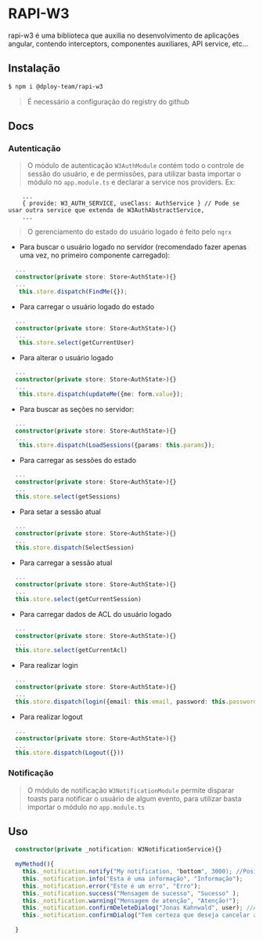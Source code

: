 # RAPI-W3
rapi-w3 é uma biblioteca que auxilia no desenvolvimento de aplicações angular, contendo interceptors, componentes auxiliares, API service, etc...

## Instalação

```sh
$ npm i @dploy-team/rapi-w3 
```
> É necessário a configuração do registry do github
## Docs

### Autenticação
> O módulo de autenticação `W3AuthModule` contém todo o controle de sessão do usuário, e de permissões, para utilizar basta importar o módulo no `app.module.ts` e declarar a service nos providers. Ex:

```
    ...
    { provide: W3_AUTH_SERVICE, useClass: AuthService } // Pode se usar outra service que extenda de W3AuthAbstractService,
    ...
```

> O gerenciamento do estado do usuário logado é feito pelo `ngrx`

- Para buscar o usuário logado no servidor (recomendado fazer apenas uma vez, no primeiro componente carregado):
```typescript
  ...
  constructor(private store: Store<AuthState>){}
  ...
   this.store.dispatch(FindMe({});
```

- Para carregar o usuário logado do estado
```typescript
  ...
  constructor(private store: Store<AuthState>){}
  ...
   this.store.select(getCurrentUser)
```

- Para alterar o usuário logado 
```typescript
  ...
  constructor(private store: Store<AuthState>){}
  ...
   this.store.dispatch(updateMe({me: form.value});
```

- Para buscar as seções no servidor:
```typescript
  ...
  constructor(private store: Store<AuthState>){}
  ...
   this.store.dispatch(LoadSessions({params: this.params});
```

- Para carregar as sessões do estado
```typescript
  ...
  constructor(private store: Store<AuthState>){}
  ...
  this.store.select(getSessions)
```

- Para setar a sessão atual
```typescript
  ...
  constructor(private store: Store<AuthState>){}
  ...
  this.store.dispatch(SelectSession)
```

- Para carregar a sessão atual
```typescript
  ...
  constructor(private store: Store<AuthState>){}
  ...
  this.store.select(getCurrentSession)
```

- Para carregar dados de ACL do usuário logado
```typescript
  ...
  constructor(private store: Store<AuthState>){}
  ...
  this.store.select(getCurrentAcl)
```

- Para realizar login
```typescript
  ...
  constructor(private store: Store<AuthState>){}
  ...
  this.store.dispatch(login({email: this.email, password: this.password}))
```

- Para realizar logout
```typescript
  ...
  constructor(private store: Store<AuthState>){}
  ...
  this.store.dispatch(Logout({}))
```

### Notificação
> O módulo de notificação `W3NotificationModule` permite disparar toasts para notificar o usuário de algum evento, para utilizar basta importar o módulo no `app.module.ts`

## Uso
```typescript
  constructor(private _notification: W3NotificationService){}
  
  myMethod(){
    this._notification.notify("My notification, "bottom", 3000); //Posição default é bottom e duração padrão é 4000
    this._notification.info("Esta é uma informação", "Informação");
    this._notification.error("Este é um erro", "Erro");
    this._notification.success("Mensagem de sucesso", "Sucesso" );
    this._notification.warning("Mensagem de atenção", "Atenção!");
    this._notification.confirmDeleteDialog("Jonas Kahnwald", user); //Abre um dialog de confirmação de deleção e retorna um Observable com o resultado
    this._notification.confirmDialog("Tem certeza que deseja cancelar a edição?", "Cancelar edição", "warn", user)//Abre um dialog de confirmação e retorna um Observable com o resultado
    
  }
```
